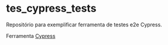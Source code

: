 # tes_cypress_tests
Repositório para exemplificar ferramenta de testes e2e Cypress.

Ferramenta [Cypress](https://www.cypress.io)

  
